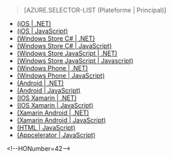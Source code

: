 ﻿> [AZURE.SELECTOR-LIST (Plateforme | Principal)]
- [(iOS | .NET)](/fr-fr/documentation/articles/mobile-services-dotnet-backend-ios-get-started-users/)
- [(iOS | JavaScript)](/fr-fr/documentation/articles/mobile-services-ios-get-started-users/)
- [(Windows Store C# | .NET)](/fr-fr/documentation/articles/mobile-services-dotnet-backend-windows-store-dotnet-get-started-users/)
- [(Windows Store C# | JavaScript)](/fr-fr/documentation/articles/mobile-services-windows-store-dotnet-get-started-users/)
- [(Windows Store JavaScript | .NET)](/fr-fr/documentation/articles/mobile-services-dotnet-backend-windows-store-javascript-get-started-users/)
- [(Windows Store JavaScript | Javascript)](/fr-fr/documentation/articles/mobile-services-windows-store-javascript-get-started-users/)
- [(Windows Phone | .NET)](/fr-fr/documentation/articles/mobile-services-dotnet-backend-windows-phone-get-started-users/)
- [(Windows Phone | JavaScript)](/fr-fr/documentation/articles/mobile-services-windows-phone-get-started-users/)
- [(Android | .NET)](/fr-fr/documentation/articles/mobile-services-dotnet-backend-android-get-started-users/)
- [(Android | JavaScript)](/fr-fr/documentation/articles/mobile-services-android-get-started-users/)
- [(IOS Xamarin | .NET)](/fr-fr/documentation/articles/mobile-services-dotnet-backend-xamarin-ios-get-started-users/)
- [(IOS Xamarin | JavaScript)](/fr-fr/documentation/articles/partner-xamarin-mobile-services-ios-get-started-users/)
- [(Xamarin Android | .NET)](/fr-fr/documentation/articles/mobile-services-dotnet-backend-xamarin-android-get-started-users/)
- [(Xamarin Android | JavaScript)](/fr-fr/documentation/articles/partner-xamarin-mobile-services-android-get-started-users/)
- [(HTML | JavaScript)](/fr-fr/documentation/articles/mobile-services-html-get-started-users/)
- [(Appcelerator | JavaScript)](/fr-fr/documentation/articles/partner-appcelerator-mobile-services-javascript-backend-appcelerator-get-started-users/)

\<!--HONumber=42-->
